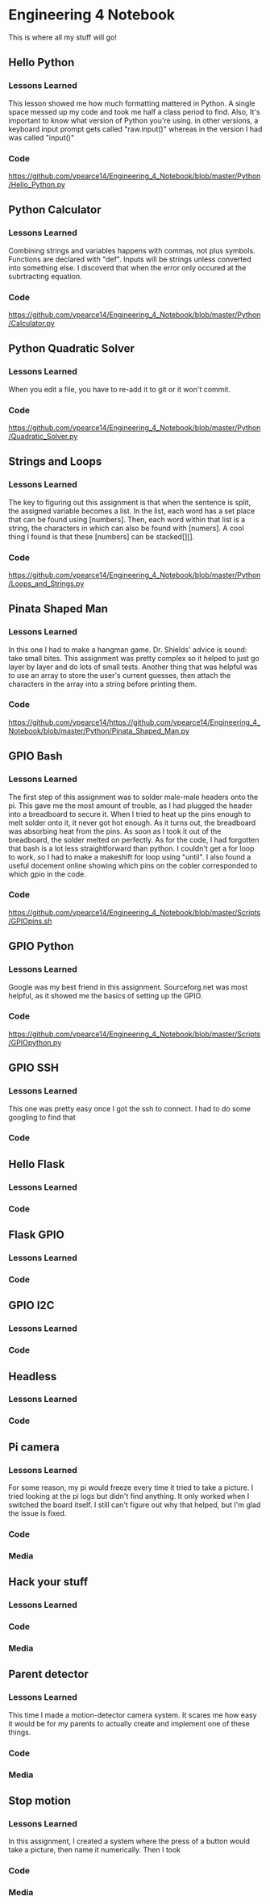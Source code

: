# Engineering 4 Notebook

This is where all my stuff will go!

## Hello Python

### Lessons Learned

This lesson showed me how much formatting mattered in Python. A single space messed up my code and took me half a class period to find. Also, It's important to know what version of Python you're using. in other versions, a keyboard input prompt gets called "raw.input()" whereas in the version I had was called "input()"

### Code

https://github.com/vpearce14/Engineering_4_Notebook/blob/master/Python/Hello_Python.py

## Python Calculator

### Lessons Learned

Combining strings and variables happens with commas, not plus symbols. Functions are declared with "def". Inputs will be strings unless converted into something else. I discoverd that when the error only occured at the subrtracting equation.

### Code

https://github.com/vpearce14/Engineering_4_Notebook/blob/master/Python/Calculator.py

## Python Quadratic Solver

### Lessons Learned

When you edit a file, you have to re-add it to git or it won't commit. 

### Code

https://github.com/vpearce14/Engineering_4_Notebook/blob/master/Python/Quadratic_Solver.py

## Strings and Loops

### Lessons Learned

The key to figuring out this assignment is that when the sentence is split, the assigned variable becomes a list. In the list, each word has a set place that can be found using [numbers]. Then, each word within that list is a string, the characters in which can also be found with [numers]. A cool thing I found is that these [numbers] can be stacked[][].

### Code

https://github.com/vpearce14/Engineering_4_Notebook/blob/master/Python/Loops_and_Strings.py

## Pinata Shaped Man

### Lessons Learned

In this one I had to make a hangman game. Dr. Shields' advice is sound: take small bites. This assignment was pretty complex so it helped to just go layer by layer and do lots of small tests. Another thing that was helpful was to use an array to store the user's current guesses, then attach the characters in the array into a string before printing them.

### Code 

https://github.com/vpearce14/https://github.com/vpearce14/Engineering_4_Notebook/blob/master/Python/Pinata_Shaped_Man.py

## GPIO Bash

### Lessons Learned

The first step of this assignment was to solder male-male headers onto the pi. This gave me the most amount of trouble, as I had plugged the header into a breadboard to secure it. When I tried to heat up the pins enough to melt solder onto it, it never got hot enough. As it turns out, the breadboard was absorbing heat from the pins. As soon as I took it out of the breadboard, the solder melted on perfectly. As for the code, I had forgotten that bash is a lot less straightforward than python. I couldn't get a for loop to work, so I had to make a makeshift for loop using "until". I also found a useful docement online showing which pins on the cobler corresponded to which gpio in the code.

### Code

https://github.com/vpearce14/Engineering_4_Notebook/blob/master/Scripts/GPIOpins.sh

## GPIO Python

### Lessons Learned

Google was my best friend in this assignment. Sourceforg.net was most helpful, as it showed me the basics of setting up the GPIO. 

### Code

https://github.com/vpearce14/Engineering_4_Notebook/blob/master/Scripts/GPIOpython.py


## GPIO SSH

### Lessons Learned

This one was pretty easy once I got the ssh to connect. I had to do some googling to find that 

### Code

## Hello Flask

### Lessons Learned



### Code

## Flask GPIO

### Lessons Learned

### Code

## GPIO I2C

### Lessons Learned

### Code

## Headless

### Lessons Learned

### Code

## Pi camera

### Lessons Learned

For some reason, my pi would freeze every time it tried to take a picture. I tried looking at the pi logs but didn't find anything. It only worked when I switched the board itself. I still can't figure out why that helped, but I'm glad the issue is fixed.

### Code

### Media

## Hack your stuff

### Lessons Learned

### Code

### Media

## Parent detector

### Lessons Learned

This time I made a motion-detector camera system. It scares me how easy it would be for my parents to actually create and implement one of these things.

### Code

### Media

## Stop motion

### Lessons Learned

In this assignment, I created a system where the press of a button would take a picture, then name it numerically. Then I took 

### Code

### Media
